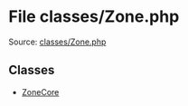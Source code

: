 File classes/Zone.php
=========

Source: [classes/Zone.php](https://github.com/PrestaShop/PrestaShop/blob/1.5.6.2/classes/Zone.php)


Classes
-------

* [ZoneCore](class.ZoneCore.md)

